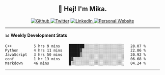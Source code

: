 <h2 align="center">👋 Hej! I'm Mika.</h2>
<p align="center">
  <a 
    href="https://github.com/jonas-mika" 
    target="_blank">
    <img 
      alt="Github" 
      src="https://img.shields.io/badge/GitHub-%2312100E.svg?&style=for-the-badge&logo=Github&logoColor=white"
    />
  </a> 
  <a href="https://www.instagram.com/mikasenghaas/" target="_blank"><img alt="Twitter" src="https://img.shields.io/badge/instagram-%231DA1F2.svg?&style=for-the-badge&logo=instagram&logoColor=white&color=red" /></a> 
  <a 
    href="https://www.linkedin.com/in/jonas-mika-senghaas/" 
    target="_blank">
    <img 
      alt="LinkedIn" 
      src="https://img.shields.io/badge/linkedin-%230077B5.svg?&style=for-the-badge&logo=linkedin&logoColor=white" 
    />
  </a> 
  <a 
    href="http://jonas-mika.de/" 
    target="_blank">
    <img 
      alt="Personal Website" 
      src="https://img.shields.io/endpoint?url=https%3A%2F%2Fjonas-mika.herokuapp.com%2Fbadge&color=grey&labelColor=grey" 
    />
  </a> 
</p>

-------

📊 **Weekly Development Stats**
<!--START_SECTION:waka-->
```text
C++          5 hrs 9 mins    ███████░░░░░░░░░░░░░░░░░░   28.07 % 
Python       4 hrs 11 mins   █████▓░░░░░░░░░░░░░░░░░░░   22.86 % 
JavaScript   3 hrs 50 mins   █████▒░░░░░░░░░░░░░░░░░░░   20.92 % 
conf         1 hr 13 mins    █▓░░░░░░░░░░░░░░░░░░░░░░░   06.68 % 
Markdown     46 mins         █░░░░░░░░░░░░░░░░░░░░░░░░   04.24 % 
```
<!--END_SECTION:waka-->

-------

